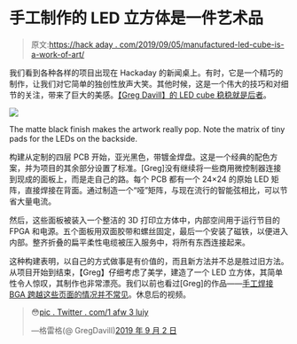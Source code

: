 # 手工制作的 LED 立方体是一件艺术品

> 原文:[https://hack aday . com/2019/09/05/manufactured-led-cube-is-a-work-of-art/](https://hackaday.com/2019/09/05/handmade-led-cube-is-a-work-of-art/)

我们看到各种各样的项目出现在 Hackaday 的新闻桌上。有时，它是一个精巧的制作，让我们对它简单的独创性放声大笑。其他时候，这是一个伟大的技巧和对细节的关注，带来了巨大的美感。[【Greg Davill】的 LED cube 稳稳就是后者](https://twitter.com/GregDavill/status/1166664600755924993)。

![](../Images/b2d37fba34ce5b90035cb7c792b2c66e.png)

The matte black finish makes the artwork really pop. Note the matrix of tiny pads for the LEDs on the backside.

构建从定制的四层 PCB 开始，亚光黑色，带镀金焊盘。这是一个经典的配色方案，并为项目的其余部分设置了标准。[Greg]没有继续将一些商用微控制器连接到现成的面板上，而是走自己的路。每个 PCB 都有一个 24×24 的原始 LED 矩阵，直接焊接在背面。通过制造一个“哑”矩阵，与现在流行的智能弦相比，可以节省大量电流。

然后，这些面板被装入一个整洁的 3D 打印立方体中，内部空间用于运行节目的 FPGA 和电源。五个面板用双面胶带和螺丝固定，最后一个安装了磁铁，以便进入内部。整齐折叠的扁平柔性电缆被压入服务中，将所有东西连接起来。

这种构建表明，以自己的方式做事是有价值的，而且新方法并不总是胜过旧方法。从项目开始到结束，【Greg】仔细考虑了美学，建造了一个 LED 立方体，其简单性令人惊叹，其制作也非常漂亮。我们以前也看过[Greg]的作品——[手工焊接 BGA 跨越这些页面的情况并不常见](https://hackaday.com/2019/07/08/bga-hand-soldering-uses-tombstone-resistor-technique-demands-surgical-precision/)。休息后的视频。

> 😳[pic . Twitter . com/1 afw 3 luiy](https://t.co/1aqFw3LUiy)
> 
> —格雷格(@ GregDavill)[2019 年 9 月 2 日](https://twitter.com/GregDavill/status/1168357550523183105?ref_src=twsrc%5Etfw)